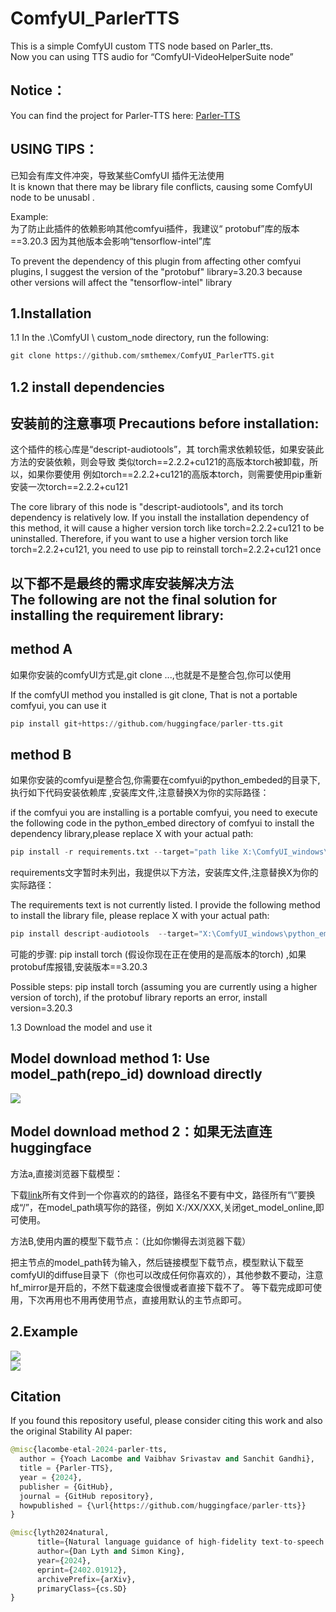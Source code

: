 # ComfyUI_ParlerTTS
This is a simple ComfyUI custom TTS node based on Parler_tts.   
Now you can using TTS audio for “ComfyUI-VideoHelperSuite node”   

Notice：
------
You can find the project for Parler-TTS here: [Parler-TTS](https://github.com/huggingface/parler-tts) 

USING TIPS： 
-----
已知会有库文件冲突，导致某些ComfyUI 插件无法使用  
It is known that there may be library file conflicts, causing some ComfyUI node to be unusabl .

Example:   
为了防止此插件的依赖影响其他comfyui插件，我建议“ protobuf”库的版本==3.20.3 因为其他版本会影响“tensorflow-intel”库  

To prevent the dependency of this plugin from affecting other comfyui plugins, I suggest the version of the "protobuf" library=3.20.3 because other versions will affect the "tensorflow-intel" library     


1.Installation
-----
  1.1 In the .\ComfyUI \ custom_node directory, run the following:  

  ``` python 
  git clone https://github.com/smthemex/ComfyUI_ParlerTTS.git
  ```

1.2 install dependencies
----

安装前的注意事项 Precautions before installation:   
----

这个插件的核心库是“descript-audiotools”，其 torch需求依赖较低，如果安装此方法的安装依赖，则会导致 类似torch==2.2.2+cu121的高版本torch被卸载，所以，如果你要使用 例如torch==2.2.2+cu121的高版本torch，则需要使用pip重新安装一次torch==2.2.2+cu121   

The core library of this node is "descript-audiotools", and its torch dependency is relatively low. If you install the installation dependency of this method, it will cause a higher version torch like torch=2.2.2+cu121 to be uninstalled. Therefore, if you want to use a higher version torch like torch=2.2.2+cu121, you need to use pip to reinstall torch=2.2.2+cu121 once  

以下都不是最终的需求库安装解决方法  
The following are not the final solution for installing the requirement library:    
-----

method A   
-----
如果你安装的comfyUI方式是,git clone ...,也就是不是整合包,你可以使用  

If the comfyUI method you installed is git clone, That is not a portable comfyui, you can use it

 ``` python 
 pip install git+https://github.com/huggingface/parler-tts.git
 ```
method B  
-----
如果你安装的comfyui是整合包,你需要在comfyui的python_embeded的目录下,执行如下代码安装依赖库 ,安装库文件,注意替换X为你的实际路径：  

if the comfyui you are installing is a portable comfyui, you need to execute the following code in the python_embed directory of comfyui to install the dependency library,please replace X with your actual path:   

``` python 
pip install -r requirements.txt --target="path like X:\ComfyUI_windows\python_embeded\Lib\site-packages"
```
requirements文字暂时未列出，我提供以下方法，安装库文件,注意替换X为你的实际路径：  

The requirements text is not currently listed. I provide the following method to install the library file, please replace X with your actual path:  

 ``` python 
 pip install descript-audiotools  --target="X:\ComfyUI_windows\python_embeded\Lib\site-packages"
 ```
 可能的步骤: pip install torch (假设你现在正在使用的是高版本的torch) ,如果protobuf库报错,安装版本==3.20.3  
 
 Possible steps: pip install torch (assuming you are currently using a higher version of torch), if the protobuf library reports an error, install version=3.20.3   


  1.3 Download the model and use it
  
  Model download method 1: Use model_path(repo_id) download directly   
  ----
  
  ![](https://github.com/smthemex/ComfyUI_ParlerTTS/blob/main/output/example1.png)
    
  Model download method 2：如果无法直连huggingface  
  ---
  
 方法a,直接浏览器下载模型：   
    
 下载[link](https://huggingface.co/parler-tts/parler_tts_mini_v0.1/tree/main)所有文件到一个你喜欢的的路径，路径名不要有中文，路径所有“\”要换成“/”，在model_path填写你的路径，例如 X:/XX/XXX,关闭get_model_online,即可使用。  

 方法B,使用内置的模型下载节点：（比如你懒得去浏览器下载）  

 把主节点的model_path转为输入，然后链接模型下载节点，模型默认下载至comfyUI的diffuse目录下（你也可以改成任何你喜欢的），其他参数不要动，注意hf_mirror是开启的，不然下载速度会很慢或者直接下载不了。 等下载完成即可使用，下次再用也不用再使用节点，直接用默认的主节点即可。  

2.Example   
-------
![](https://github.com/smthemex/ComfyUI_ParlerTTS/blob/main/output/example.png)  
![](https://github.com/smthemex/ComfyUI_ParlerTTS/blob/main/output/example1.png)  

Citation
------
If you found this repository useful, please consider citing this work and also the original Stability AI paper:  

``` python  
@misc{lacombe-etal-2024-parler-tts,
  author = {Yoach Lacombe and Vaibhav Srivastav and Sanchit Gandhi},
  title = {Parler-TTS},
  year = {2024},
  publisher = {GitHub},
  journal = {GitHub repository},
  howpublished = {\url{https://github.com/huggingface/parler-tts}}
}
```

``` python  
@misc{lyth2024natural,
      title={Natural language guidance of high-fidelity text-to-speech with synthetic annotations},
      author={Dan Lyth and Simon King},
      year={2024},
      eprint={2402.01912},
      archivePrefix={arXiv},
      primaryClass={cs.SD}
}
```

